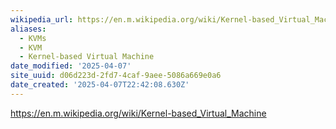 ```yaml
---
wikipedia_url: https://en.m.wikipedia.org/wiki/Kernel-based_Virtual_Machine
aliases:
  - KVMs
  - KVM
  - Kernel-based Virtual Machine
date_modified: '2025-04-07'
site_uuid: d06d223d-2fd7-4caf-9aee-5086a669e0a6
date_created: '2025-04-07T22:42:08.630Z'
---
```


https://en.m.wikipedia.org/wiki/Kernel-based_Virtual_Machine
